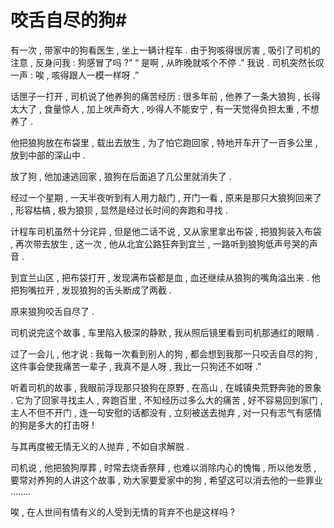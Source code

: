 # 咬舌自尽的狗#
有一次 , 带家中的狗看医生 , 坐上一辆计程车 .
由于狗咳得很厉害 , 吸引了司机的注意 , 反身问我 : 狗感冒了吗 ?”
“ 是啊 , 从昨晚就咳个不停 .” 我说 .
司机突然长叹一声 : 唉 , 咳得跟人一模一样呀 .” 


话匣子一打开 , 司机说了他养狗的痛苦经历 : 很多年前 , 他养了一条大狼狗 , 长得太大了 , 食量惊人 , 加上吠声奇大 , 吵得人不能安宁 , 有一天觉得负担太重 , 不想养了 . 


他把狼狗放在布袋里 , 载出去放生 , 为了怕它跑回家 , 特地开车开了一百多公里 , 放到中部的深山中 . 


放了狗 , 他加速逃回家 , 狼狗在后面追了几公里就消失了 . 


经过一个星期 , 一天半夜听到有人用力敲门 , 开门一看 , 原来是那只大狼狗回来了 , 形容枯槁 , 极为狼狈 , 显然是经过长时间的奔跑和寻找 . 


计程车司机虽然十分诧异 , 但是他二话不说 , 又从家里拿出布袋 , 把狼狗装入布袋 , 再次带去放生 , 这一次 , 他从北宜公路狂奔到宜兰 , 一路听到狼狗低声号哭的声音 . 


到宜兰山区 , 把布袋打开 , 发现满布袋都是血 , 血还继续从狼狗的嘴角溢出来 . 他把狗嘴拉开 , 发现狼狗的舌头断成了两截 . 


原来狼狗咬舌自尽了 . 


司机说完这个故事 , 车里陷入极深的静默 , 我从照后镜里看到司机那通红的眼睛 . 


过了一会儿 , 他才说 : 我每一次看到别人的狗 , 都会想到我那一只咬舌自尽的狗 , 这件事会使我痛苦一辈子 , 我真不是人呀 , 我比一只狗还不如呀 .” 


听着司机的故事 , 我眼前浮现那只狼狗在原野 , 在高山 , 在城镇央荒野奔驰的景象 . 它为了回家寻找主人 , 奔跑百里 , 不知经历过多么大的痛苦 , 好不容易回到家门 , 主人不但不开门 , 连一句安慰的话都没有 , 立刻被送去抛弃 , 对一只有志气有感情的狗是多大的打击呀 ! 


与其再度被无情无义的人抛弃 , 不如自求解脱 . 


司机说 , 他把狼狗厚葬 , 时常去烧香祭拜 , 也难以消除内心的愧悔 , 所以他发愿 , 要常对养狗的人讲这个故事 , 劝大家要爱家中的狗 , 希望这可以消去他的一些罪业 …….. 


唉 , 在人世间有情有义的人受到无情的背弃不也是这样吗 ?
  